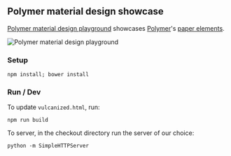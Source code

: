 ## Polymer material design  showcase

[Polymer material design playground](https://ebidel.github.io/material-playground/) showcases [Polymer](https://www.polymer-project.org/1.0/)'s [paper elements](https://elements.polymer-project.org/browse?package=paper-elements).

![Polymer material design playground](https://raw.githubusercontent.com/ebidel/material-playground/master/images/screenshot.png)

### Setup

    npm install; bower install

### Run / Dev

To update `vulcanized.html`, run:

    npm run build

To server, in the checkout directory run the server of our choice:

    python -m SimpleHTTPServer

